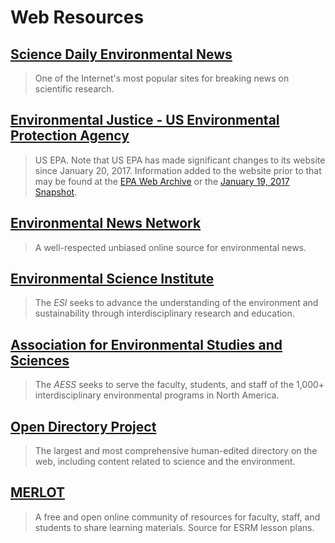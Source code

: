 # Web Resources

## [Science Daily Environmental News](http://www.sciencedaily.com/news/earth_climate/environmental_science/)

> One of the Internet's most popular sites for breaking news on scientific research.

## [Environmental Justice - US Environmental Protection Agency](https://www.epa.gov/environmentaljustice) 

> US EPA.  Note that US EPA has made significant changes to its website since January 20, 2017.  Information added to the website prior to that may be found at the [EPA Web Archive](https://archive.epa.gov/) or the [January 19, 2017 Snapshot](https://19january2017snapshot.epa.gov/).

## [Environmental News Network](http://www.enn.com/)

> A well-respected unbiased online source for environmental news.

## [Environmental Science Institute](http://www.esi.utexas.edu/index.php)

> The _ESI_ seeks to advance the understanding of the environment and sustainability through interdisciplinary research and education.

## [Association for Environmental Studies and Sciences](http://aess.info/)

> The _AESS_ seeks to serve the faculty, students, and staff of the 1,000+ interdisciplinary environmental programs in North America.

## [Open Directory Project](http://www.dmoz.org/Science/Environment/Organizations/)

> The largest and most comprehensive human-edited directory on the web, including content related to science and the environment.

## [MERLOT](http://www.merlot.org/merlot/materials.htm?category=2825&&sort.property=overallRating)

> A free and open online community of resources for faculty, staff, and students to share learning materials. Source for ESRM lesson plans.



